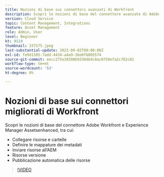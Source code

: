```yaml
---
title: Nozioni di base sui connettori avanzati di Workfront
description: Scopri le nozioni di base del connettore avanzato di Adobe Workfront e Experience Manager Assets.
version: Cloud Service
topic: Content Management, Integrations
feature: Asset Management
role: Admin, User
level: Beginner
kt: 9124
thumbnail: 337575.jpeg
last-substantial-update: 2022-09-02T00:00:00Z
exl-id: fe9d1305-7add-4434-a4a9-16e0fb805574
source-git-commit: eecc275e38390b9330464c8ac0750efa2c702c82
workflow-type: tm+mt
source-wordcount: '53'
ht-degree: 0%

---
```


# Nozioni di base sui connettori migliorati di Workfront

Scopri le nozioni di base del connettore Adobe Workfront e Experience Manager Assetsenhanced, tra cui:

+ Collegare risorse e cartelle
+ Definire le mappature dei metadati
+ Inviare risorse all’AEM
+ Risorse versione
+ Pubblicazione automatica delle risorse

>[!VIDEO](https://video.tv.adobe.com/v/337575?quality=12&learn=on)
